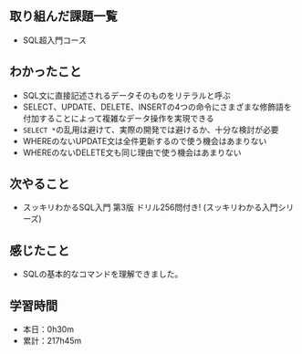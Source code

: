 ## 取り組んだ課題一覧
- SQL超入門コース
## わかったこと
- SQL文に直接記述されるデータそのものをリテラルと呼ぶ
- SELECT、UPDATE、DELETE、INSERTの4つの命令にさまざまな修飾語を付加することによって複雑なデータ操作を実現できる
- `SELECT *`の乱用は避けて、実際の開発では避けるか、十分な検討が必要
- WHEREのないUPDATE文は全件更新するので使う機会はあまりない
- WHEREのないDELETE文も同じ理由で使う機会はあまりない
## 次やること
- スッキリわかるSQL入門 第3版 ドリル256問付き! (スッキリわかる入門シリーズ)
## 感じたこと
- SQLの基本的なコマンドを理解できました。
## 学習時間
- 本日：0h30m
- 累計：217h45m
